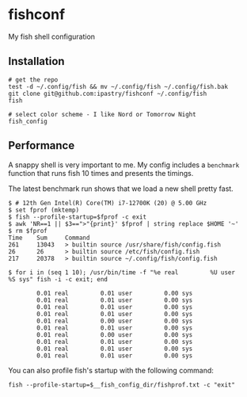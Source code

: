 # fishconf

My fish shell configuration

## Installation

```fish
# get the repo
test -d ~/.config/fish && mv ~/.config/fish ~/.config/fish.bak
git clone git@github.com:ipastry/fishconf ~/.config/fish
fish

# select color scheme - I like Nord or Tomorrow Night
fish_config
```

## Performance

A snappy shell is very important to me. My config includes a `benchmark` function that
runs fish 10 times and presents the timings.

The latest benchmark run shows that we load a new shell pretty fast.

```fish
$ # 12th Gen Intel(R) Core(TM) i7-12700K (20) @ 5.00 GHz
$ set fprof (mktemp)
$ fish --profile-startup=$fprof -c exit
$ awk 'NR==1 || $3==">"{print}' $fprof | string replace $HOME '~'
$ rm $fprof
Time    Sum     Command
261     13043   > builtin source /usr/share/fish/config.fish
26      26      > builtin source /etc/fish/config.fish
217     20378   > builtin source ~/.config/fish/config.fish

$ for i in (seq 1 10); /usr/bin/time -f "%e real         %U user         %S sys" fish -i -c exit; end

        0.01 real         0.01 user         0.00 sys
        0.01 real         0.01 user         0.00 sys
        0.01 real         0.01 user         0.00 sys
        0.01 real         0.01 user         0.00 sys
        0.01 real         0.00 user         0.00 sys
        0.01 real         0.01 user         0.00 sys
        0.01 real         0.00 user         0.00 sys
        0.01 real         0.01 user         0.00 sys
        0.01 real         0.01 user         0.00 sys
        0.01 real         0.01 user         0.00 sys
```

You can also profile fish's startup with the following command:

```fish
fish --profile-startup=$__fish_config_dir/fishprof.txt -c "exit"
```


[fishingline]: https://github.com/fishingline
[fzf]: https://github.com/jethrokuan/fzf
[pure]: https://github.com/rafaelrinaldi/pure
[spacefish]: https://github.com/matchai/spacefish
